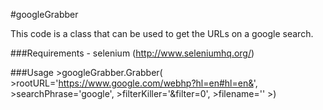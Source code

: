 #googleGrabber

This code is a class that can be used to get the URLs on a google search.

###Requirements
    - selenium (http://www.seleniumhq.org/)


###Usage
    >googleGrabber.Grabber(
        >rootURL='https://www.google.com/webhp?hl=en#hl=en&',
        >searchPhrase='google',
        >filterKiller='&filter=0',
        >filename=''
    >)